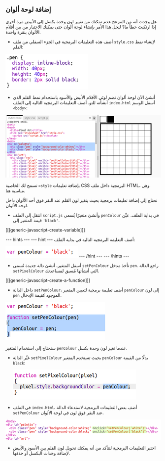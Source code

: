 ## إضافة لوحة ألوان

هل وجدت أنه من المزعج عدم تمكنك من تغيير لون وحدة بكسل إلى الأبيض مرة أخرى إذا ارتكبتَ خطأً ما؟ لنحل هذا الأمر بإنشاء لوحة ألوان حتى يمكنك الاختيار من بين أقلام الألوان بنقرة واحدة.

+ أضف هذه التعليمات البرمجية في الجزء السفلي من ملف `style.css` لإنشاء نمط القلم:

![لقطة شاشة](images/pixel-art-pen.png)

+ أنشئ الآن لوحة ألوان تضم لونَي الأقلام الأبيض والأسود باستخدام نمط القلم الذي أنشأته للتو. أضف التعليمات البرمجية التالية إلى الملف `index.html` أسفل الوسم `<body>`:

![لقطة شاشة](images/pixel-art-palette.png)

تسمح لك الخاصية `=style` بإضافة تعليمات CSS البرمجية داخل ملف HTML، وهي مناسبة هنا.

نحتاج إلى إضافة تعليمات برمجية بحيث يتغير لون القلم عند النقر فوق أحد الألوان داخل لوحة الألوان.

+ انتقل إلى الملف `script.js` وأنشئ متغيرًا يُسمى `penColour` في بداية الملف. عيِّن قيمة المتغير إلى `'black'`.

[[[generic-javascript-create-variable]]]

\--- hints \--- \--- hint \--- أضف التعليمة البرمجية التالية في بداية الملف:

![لقطة الشاشة](images/pixel-art-pencolour.png) \--- /hint \--- \--- /hints \---

+ أسفل المتغير، أنشئ دالة جديدة تُسمى `setPenColour` تأخذ مدخل `pen`. راجع الدالة `setPixelColour` التي أنشأتها مُسبق لمساعدتك.

[[[generic-javascript-create-a-function]]]

+ داخل الدالة `setPenColour`، أضف تعليمة برمجية لتعيين المتغير `penColour` إلى لون `pen` الموجود كقيمة الإدخال.

![لقطة الشاشة](images/pixel-art-set-pen.png)

ستحتاج إلى استخدام المتغير `penColour` عندما تغير لون وحدة بكسل.

+ غيِّر الدالة `setPixelColour` بحيث تستخدم المتغير `penColour` بدلًا من القيمة `black`:
    
    ![لقطة الشاشة](images/pixel-art-use-pen.png)

+ في الملف `index.html`، أضف بعض التعليمات البرمجية لاستدعاء الدالة `setPenColour` عند النقر فوق لون في لوحة الألوان.

![لقطة الشاشة](images/pixel-art-palette-onclick.png)

+ اختبر التعليمات البرمجية لتتأكد من أنه يمكنك تحويل لون القلم بين الأسود والأبيض لإضافة وحدات البكسل أو حذفها.